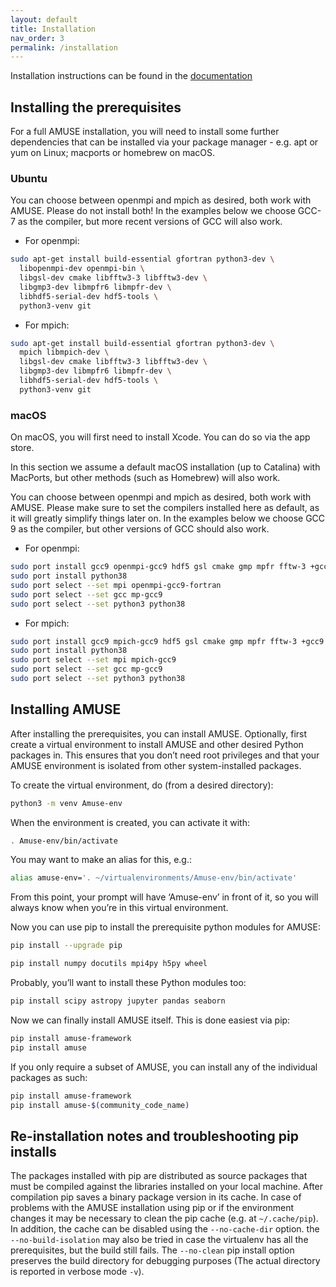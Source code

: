 ```yaml
---
layout: default
title: Installation
nav_order: 3
permalink: /installation
---
```



Installation instructions can be found in the [documentation](https://amuse.readthedocs.io/en/latest/install/howto-install-AMUSE.html)


## Installing the prerequisites
For a full AMUSE installation, you will need to install some further dependencies that can be installed via your package manager - e.g. apt or yum on Linux; macports or homebrew on macOS.

### Ubuntu

You can choose between openmpi and mpich as desired, both work with AMUSE. Please do not install both!
In the examples below we choose GCC-7 as the compiler, but more recent versions of GCC will also work.

- For openmpi:

```bash
sudo apt-get install build-essential gfortran python3-dev \
  libopenmpi-dev openmpi-bin \
  libgsl-dev cmake libfftw3-3 libfftw3-dev \
  libgmp3-dev libmpfr6 libmpfr-dev \
  libhdf5-serial-dev hdf5-tools \
  python3-venv git
```

- For mpich:

```bash
sudo apt-get install build-essential gfortran python3-dev \
  mpich libmpich-dev \
  libgsl-dev cmake libfftw3-3 libfftw3-dev \
  libgmp3-dev libmpfr6 libmpfr-dev \
  libhdf5-serial-dev hdf5-tools \
  python3-venv git
```

### macOS

On macOS, you will first need to install Xcode. You can do so via the app store.

In this section we assume a default macOS installation (up to Catalina) with MacPorts, but other methods (such as Homebrew) will also work.

You can choose between openmpi and mpich as desired, both work with AMUSE. 
Please make sure to set the compilers installed here as default, as it will greatly simplify things later on.
In the examples below we choose GCC 9 as the compiler, but other versions of GCC should also work.

- For openmpi:

```bash
sudo port install gcc9 openmpi-gcc9 hdf5 gsl cmake gmp mpfr fftw-3 +gcc9
sudo port install python38
sudo port select --set mpi openmpi-gcc9-fortran
sudo port select --set gcc mp-gcc9
sudo port select --set python3 python38
```

- For mpich:

```bash
sudo port install gcc9 mpich-gcc9 hdf5 gsl cmake gmp mpfr fftw-3 +gcc9
sudo port install python38
sudo port select --set mpi mpich-gcc9
sudo port select --set gcc mp-gcc9
sudo port select --set python3 python38
```

## Installing AMUSE

After installing the prerequisites, you can install AMUSE.
Optionally, first create a virtual environment to install AMUSE and other desired Python packages in.
This ensures that you don’t need root privileges and that your AMUSE environment is isolated from other system-installed packages.

To create the virtual environment, do (from a desired directory):

```bash
python3 -m venv Amuse-env
```

When the environment is created, you can activate it with:

```bash
. Amuse-env/bin/activate
```
You may want to make an alias for this, e.g.:

```bash
alias amuse-env='. ~/virtualenvironments/Amuse-env/bin/activate'
```
From this point, your prompt will have ‘Amuse-env’ in front of it, so you will always know when you’re in this virtual environment.

Now you can use pip to install the prerequisite python modules for AMUSE:

```bash
pip install --upgrade pip

pip install numpy docutils mpi4py h5py wheel
```
Probably, you’ll want to install these Python modules too:

```bash
pip install scipy astropy jupyter pandas seaborn
```
Now we can finally install AMUSE itself.
This is done easiest via pip:
```bash
pip install amuse-framework
pip install amuse
```
If you only require a subset of AMUSE, you can install any of the individual packages as such:
```bash
pip install amuse-framework
pip install amuse-$(community_code_name)
```

## Re-installation notes and troubleshooting pip installs

The packages installed with pip are distributed as source packages that must be compiled against the libraries
installed on your local machine. After compilation pip saves a binary package version in its cache.
In case of problems with the AMUSE installation using pip or if the environment changes it may be necessary to clean the pip cache (e.g. at ```~/.cache/pip```). In addition, the cache can be disabled using the ```--no-cache-dir``` option. the ```--no-build-isolation``` may also be tried in case the virtualenv has all the prerequisites, but the build still fails.
The ```--no-clean``` pip install option preserves the build directory for debugging purposes (The actual directory is reported 
in verbose mode ```-v```). 
